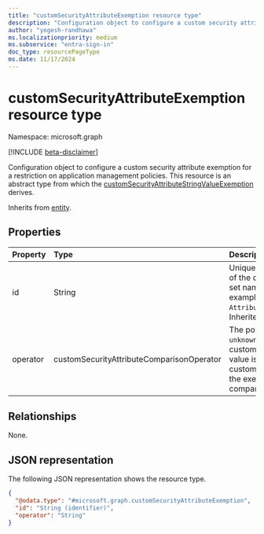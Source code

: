 ```yaml
---
title: "customSecurityAttributeExemption resource type"
description: "Configuration object to configure a custom security attribute exemption for a restriction on application management policies."
author: "yogesh-randhawa"
ms.localizationpriority: medium
ms.subservice: "entra-sign-in"
doc_type: resourcePageType
ms.date: 11/17/2024
---
```


# customSecurityAttributeExemption resource type

Namespace: microsoft.graph

[!INCLUDE [beta-disclaimer](../../includes/beta-disclaimer.md)]

Configuration object to configure a custom security attribute exemption for a restriction on application management policies.
This resource is an abstract type from which the [customSecurityAttributeStringValueExemption](../resources/customSecurityAttributeStringValueExemption.md) derives.


Inherits from [entity](../resources/entity.md).

<!-- The direct access methods are not functional in the underlying Service. Excluding them until they are operational.
## Methods
|Method|Return type|Description|
|:---|:---|:---|
|[List](../api/appmanagementpolicyactorexemptions-list-customsecurityattributes.md)|[customSecurityAttributeExemption](../resources/customsecurityattributeexemption.md) collection|Get a list of the [customSecurityAttributeExemption](../resources/customsecurityattributeexemption.md) objects and their properties.|
|[Create](../api/appmanagementpolicyactorexemptions-post-customsecurityattributes.md)|[customSecurityAttributeExemption](../resources/customsecurityattributeexemption.md)|Create a new [customSecurityAttributeExemption](../resources/customsecurityattributeexemption.md) object.|
|[Get](../api/customsecurityattributeexemption-get.md)|[customSecurityAttributeExemption](../resources/customsecurityattributeexemption.md)|Read the properties and relationships of a [customSecurityAttributeExemption](../resources/customsecurityattributeexemption.md) object.|
|[Update](../api/customsecurityattributeexemption-update.md)|[customSecurityAttributeExemption](../resources/customsecurityattributeexemption.md)|Update the properties of a [customSecurityAttributeExemption](../resources/customsecurityattributeexemption.md) object.|
|[Delete](../api/appmanagementpolicyactorexemptions-delete-customsecurityattributes.md)|None|Delete a [customSecurityAttributeExemption](../resources/customsecurityattributeexemption.md) object.|
-->

## Properties
| Property                  | Type                                           | Description                 |
| :-------------------------| :--------------------------------------------- | :-------------------------- |
| id                        | String                                         | Unique identifier with combination of the custom security attribute set name and attribute name. For example, `AttributeSetName_AttributeName`. Inherited from [entity](../resources/entity.md). |
| operator                  | customSecurityAttributeComparisonOperator      | The possible values are: `equals`, `unknownFutureValue`. If `equals`, the customSecurityAttributeExemption value is compared to match the custom security attribute value for the exemption to be applied. The comparison is case sensitive. |

## Relationships
None.

## JSON representation
The following JSON representation shows the resource type.
<!-- {
  "blockType": "resource",
  "keyProperty": "id",
  "@odata.type": "microsoft.graph.customSecurityAttributeExemption",
  "baseType": "microsoft.graph.entity",
  "openType": false
}
-->
``` json
{
  "@odata.type": "#microsoft.graph.customSecurityAttributeExemption",
  "id": "String (identifier)",
  "operator": "String"
}
```
